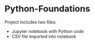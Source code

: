 # Python-Foundations
Project includes two files:
- Jupyter notebook with Python code
- CSV file imported into notebook
